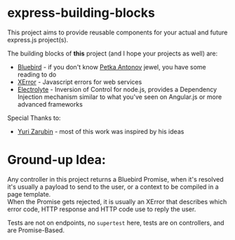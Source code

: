 # express-building-blocks
This project aims to provide reusable components for your actual and future express.js project(s).

The building blocks of **this** project (and I hope your projects as well) are:

  * [Bluebird](https://github.com/petkaantonov/bluebird) - if you don't know [Petka Antonov](https://github.com/petkaantonov) jewel, you have some reading to do
  * [XError](https://github.com/yzarubin/x-error) - Javascript errors for web services
  * [Electrolyte](https://github.com/jaredhanson/electrolyte) - Inversion of Control for node.js, provides a Dependency Injection mechanism similar to what you've seen on Angular.js or more advanced frameworks

Special Thanks to:

  * [Yuri Zarubin](https://github.com/yzarubin) - most of this work was inspired by his ideas

# Ground-up Idea:

Any controller in this project returns a Bluebird Promise, when it's resolved it's usually a payload to send to the user, or a context to be compiled in a page template.  
When the Promise gets rejected, it is usually an XError that describes which error code, HTTP response and HTTP code use to reply the user.

Tests are not on endpoints, no `supertest` here, tests are on controllers, and are Promise-Based.
